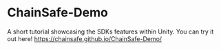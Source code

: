 # ChainSafe-Demo
A short tutorial showcasing the SDKs features within Unity.
You can try it out here!
https://chainsafe.github.io/ChainSafe-Demo/
